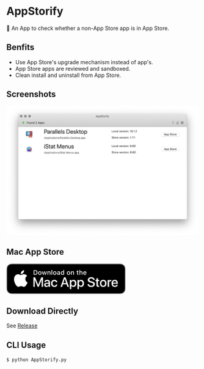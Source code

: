 # AppStorify
🍎 An App to check whether a non-App Store app is in App Store.

## Benfits

* Use App Store's upgrade mechanism instead of app's.
* App Store apps are reviewed and sandboxed.
* Clean install and uninstall from App Store.

## Screenshots

![Screenshot of AppStorify](https://github.com/rwv/AppStorify/blob/master/img/README/Screenshot.png?raw=true)
## Mac App Store

[![Download on the Mac App Store](https://github.com/rwv/AppStorify/blob/master/img/README/Download_on_the_Mac_App_Store_Badge.svg?raw=true)](https://apps.apple.com/us/app/appstorify/id1591245624)

## Download Directly

See [Release](https://github.com/rwv/AppStorify/releases)

## CLI Usage

``` bash
$ python AppStorify.py
```
